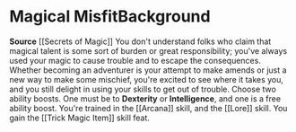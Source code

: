 ﻿---
ability:
- Dexterity
- Intelligence
ability_boost:
- Dexterity
- Intelligence
feat: '[[DATABASE/feat/Trick Magic Item|Trick Magic Item]]'
id: '233'
name: Magical Misfit
prerequisite: null
rarity: Common
skill:
- '[[DATABASE/skill/Arcana|Arcana]]'
- Underworld [[DATABASE/skill/Lore|Lore]]
source: '[[DATABASE/source/Secrets of Magic|Secrets of Magic]]'
subcategory: general
trait: null
type: Background

---
# Magical Misfit<span class="item-type">Background</span>

**Source** [[Secrets of Magic]] 
You don't understand folks who claim that magical talent is some sort of burden or great responsibility; you've always used your magic to cause trouble and to escape the consequences. Whether becoming an adventurer is your attempt to make amends or just a new way to make some mischief, you're excited to see where it takes you, and you still delight in using your skills to get out of trouble.
Choose two ability boosts. One must be to **Dexterity** or **Intelligence**, and one is a free ability boost.
You're trained in the [[Arcana]] skill, and the [[Lore]] skill. You gain the [[Trick Magic Item]] skill feat.